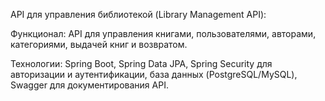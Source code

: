 API для управления библиотекой (Library Management API):

Функционал: API для управления книгами, пользователями, авторами, 
категориями, выдачей книг и возвратом.

Технологии: Spring Boot, Spring Data JPA, 
Spring Security для авторизации и аутентификации, 
база данных (PostgreSQL/MySQL), 
Swagger для документирования API.


